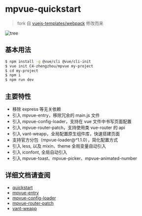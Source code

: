 # mpvue-quickstart

> fork 自 [vuejs-templates/webpack](https://github.com/vuejs-templates/webpack) 修改而来

![tree](https://user-images.githubusercontent.com/16759376/49718032-d80e2d80-fc93-11e8-93f2-fd3e60596590.jpg)

## 基本用法

```bash
$ npm install -g @vue/cli @vue/cli-init
$ vue init C4-zhengzhou/mpvue my-project
$ cd my-project
$ npm i
$ npm run dev
```

## 主要特性

- 移除 express 等无关依赖
- 引入 mpvue-entry，移除冗余的 main.js 文件
- 引入 mpvue-config-loader，支持在 vue 文件中书写页面配置
- 引入 mpvue-router-patch，支持使用类 vue-router 的 api
- 引入 vant-weapp，全局配置原生组件库，快速搭建页面
- 支持官方分包（mpvue-loader@^1.1.0），简化配置方式
- 引入 less, 以及 mixin、theme 全局变量自动引入
- 引入 iconfont, 全局自动引入
- 引入 mpvue-toast、mpvue-picker、mpvue-animated-number

## 详细文档请查阅

- [quickstart](http://mpvue.com/mpvue/quickstart)
- [mpvue-entry](https://github.com/F-loat/mpvue-entry)
- [mpvue-config-loader](https://github.com/F-loat/mpvue-config-loader)
- [mpvue-router-patch](https://github.com/F-loat/mpvue-router-patch)
- [vant-weapp](https://youzan.github.io/vant-weapp)

